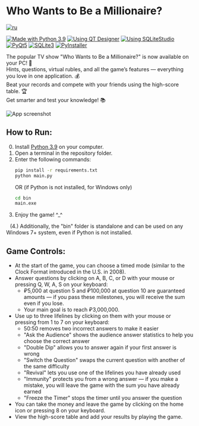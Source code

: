 # Who Wants to Be a Millionaire?
[![ru](https://img.shields.io/badge/lang-RU-blue?style=flat-square)](https://github.com/snowlue/wwtbam/blob/main/README.md)

[![Made with Python 3.9](https://img.shields.io/badge/Made_with-Python_3.9-336E9E?style=flat-square)][1]
[![Using QT Designer](https://img.shields.io/badge/Using-QT_Designer-25AF37?style=flat-square)][2]
[![Using SQLiteStudio](https://img.shields.io/badge/Using-SQLiteStudio-337CCF?style=flat-square)][3]  
[![PyQt5](https://img.shields.io/badge/PyQt5-40CD52?style=flat-square)][4]
[![SQLite3](https://img.shields.io/badge/SQLite3-107FCB?style=flat-square)][5]
[![PyInstaller](https://img.shields.io/badge/PyInstaller-FFEB5E?style=flat-square)][6]

The popular TV show "Who Wants to Be a Millionaire?" is now available on your PC! 💙  
Hints, questions, virtual rubles, and all the game’s features — everything you love in one application. 💰  
Beat your records and compete with your friends using the high-score table. 🏆  
Get smarter and test your knowledge! 📚

![App screenshot](https://github.com/user-attachments/assets/24ba3f9a-86ec-49cd-b2a2-8cbe9c8297e8)

## How to Run:

0. Install [Python 3.9][1] on your computer.
1. Open a terminal in the repository folder.
2. Enter the following commands:
    ```bash
    pip install -r requirements.txt
    python main.py
    ```
    OR (if Python is not installed, for Windows only)
    ```bash
    cd bin
    main.exe
    ```
3. Enjoy the game! ^_^

⠀(4.) Additionally, the "bin" folder is standalone and can be used on any Windows 7+ system, even if Python is not installed.

## Game Controls:

- At the start of the game, you can choose a timed mode (similar to the Clock Format introduced in the U.S. in 2008).
- Answer questions by clicking on A, B, C, or D with your mouse or pressing Q, W, A, S on your keyboard:
    - ₽5,000 at question 5 and ₽100,000 at question 10 are guaranteed amounts — if you pass these milestones, you will receive the sum even if you lose.
    - Your main goal is to reach ₽3,000,000.
- Use up to three lifelines by clicking on them with your mouse or pressing from 1 to 7 on your keyboard:
    - 50:50 removes two incorrect answers to make it easier
    - "Ask the Audience" shows the audience answer statistics to help you choose the correct answer
    - "Double Dip" allows you to answer again if your first answer is wrong
    - "Switch the Question" swaps the current question with another of the same difficulty
    - "Revival" lets you use one of the lifelines you have already used
    - "Immunity" protects you from a wrong answer — if you make a mistake, you will leave the game with the sum you have already earned
    - "Freeze the Timer" stops the timer until you answer the question
- You can take the money and leave the game by clicking on the home icon or pressing 8 on your keyboard.
- View the high-score table and add your results by playing the game.


[1]: https://www.python.org/downloads/release/python-3913/
[2]: https://doc.qt.io/qt-5/qtdesigner-manual.html
[3]: https://sqlitestudio.pl
[4]: https://pypi.org/project/PyQt5
[5]: https://www.sqlite.org
[6]: https://www.pyinstaller.org
